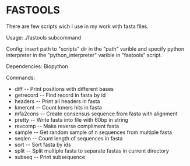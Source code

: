 # FASTOOLS

There are few scripts wich I use in my work with fasta files.

Usage: ./fastools subcommand 

Config: insert path to "scripts" dir in the "path" varible and specify python interpreter in the "python_interpreter" varible in "fastools" script.

Dependencies: Biopython

Commands:
- diff       -- Print positions with different bases
- getrecord  -- Find record in fasta by id
- headers    -- Print all headers in fasta
- kmercnt    -- Count kmers hits in fasta
- mfa2cons   -- Create consensus sequence from fasta with alignment
- pretty     -- Write fasta into file with 60bp in string
- revcomp    -- Make reverse compliment fasta
- sample     -- Get random sample of n sequences from multiple fasta
- seqlen     -- Count length of sequences in fasta
- sort       -- Sort fasta by ids
- split      -- Split multiple fasta to separate fastas in current directory
- subseq     -- Print subsequence

